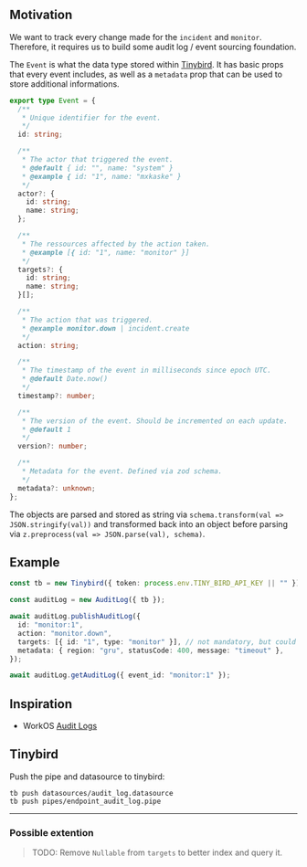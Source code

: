 ## Motivation

We want to track every change made for the `incident` and `monitor`. Therefore,
it requires us to build some audit log / event sourcing foundation.

The `Event` is what the data type stored within [Tinybird](https://tinybird.co).
It has basic props that every event includes, as well as a `metadata` prop that
can be used to store additional informations.

```ts
export type Event = {
  /**
   * Unique identifier for the event.
   */
  id: string;

  /**
   * The actor that triggered the event.
   * @default { id: "", name: "system" }
   * @example { id: "1", name: "mxkaske" }
   */
  actor?: {
    id: string;
    name: string;
  };

  /**
   * The ressources affected by the action taken.
   * @example [{ id: "1", name: "monitor" }]
   */
  targets?: {
    id: string;
    name: string;
  }[];

  /**
   * The action that was triggered.
   * @example monitor.down | incident.create
   */
  action: string;

  /**
   * The timestamp of the event in milliseconds since epoch UTC.
   * @default Date.now()
   */
  timestamp?: number;

  /**
   * The version of the event. Should be incremented on each update.
   * @default 1
   */
  version?: number;

  /**
   * Metadata for the event. Defined via zod schema.
   */
  metadata?: unknown;
};
```

The objects are parsed and stored as string via
`schema.transform(val => JSON.stringify(val))` and transformed back into an
object before parsing via `z.preprocess(val => JSON.parse(val), schema)`.

## Example

```ts
const tb = new Tinybird({ token: process.env.TINY_BIRD_API_KEY || "" });

const auditLog = new AuditLog({ tb });

await auditLog.publishAuditLog({
  id: "monitor:1",
  action: "monitor.down",
  targets: [{ id: "1", type: "monitor" }], // not mandatory, but could be useful later on
  metadata: { region: "gru", statusCode: 400, message: "timeout" },
});

await auditLog.getAuditLog({ event_id: "monitor:1" });
```

## Inspiration

- WorkOS [Audit Logs](https://workos.com/docs/audit-logs)

## Tinybird

Push the pipe and datasource to tinybird:

```
tb push datasources/audit_log.datasource
tb push pipes/endpoint_audit_log.pipe
```

---

### Possible extention

> TODO: Remove `Nullable` from `targets` to better index and query it.
